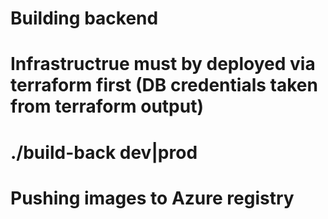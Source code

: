 # Building backend
# Infrastructrue must by deployed via terraform first (DB credentials taken from terraform output)
# ./build-back dev|prod
#
# Pushing images to Azure registry
#